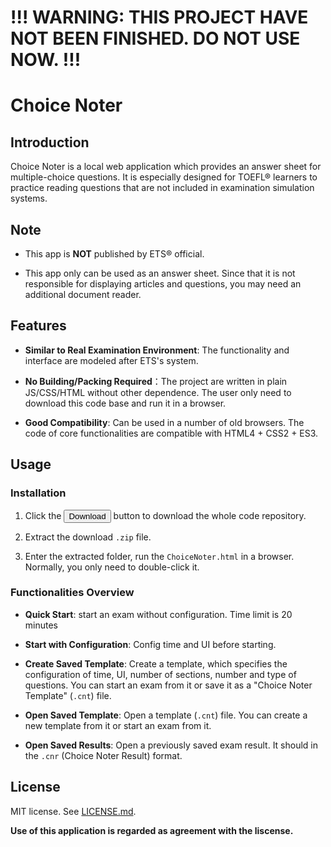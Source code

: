 # !!! WARNING: THIS PROJECT HAVE NOT BEEN FINISHED. DO NOT USE NOW. !!!

# Choice Noter

## Introduction

Choice Noter is a local web application which provides an  answer sheet for multiple-choice questions. It is especially designed for TOEFL&reg; learners to practice reading questions that are not included in examination simulation systems.

## Note

+ This app is **NOT** published by ETS&reg; official.

+ This app only can be used as an answer sheet. Since that it is not responsible for displaying articles and questions, you may need an additional document reader. 

## Features

+ **Similar to Real Examination Environment**: The functionality and interface are modeled after ETS's system.

+ **No Building/Packing Required**：The project are written in plain JS/CSS/HTML without other dependence. The user only need to download this code base and run it in a browser.

+ **Good Compatibility**:  Can be used in a number of old browsers. The code of core functionalities are compatible with HTML4 + CSS2 + ES3.

## Usage

### Installation

1. Click the <button>Download</button> button to download the whole code repository.

2. Extract the download `.zip` file.

3. Enter the extracted folder, run the `ChoiceNoter.html` in a browser. Normally, you only need to double-click it.

### Functionalities Overview

+ **Quick Start**: start an exam without configuration. Time limit is 20 minutes

+ **Start with Configuration**: Config time and UI before starting.

+ **Create Saved Template**: Create a template, which specifies the configuration of time, UI, number of sections, number and type of questions. You can start an exam from it or save it as a "Choice Noter Template" (`.cnt`) file.

+ **Open Saved Template**: Open a template (`.cnt`) file. You can create a new template from it or start an exam from it.

+ **Open Saved Results**: Open a previously saved exam result. It should in the `.cnr` (Choice Noter Result) format. 


## License

MIT license. See [LICENSE.md](LICENSE.md).

**Use of this application is regarded as agreement with the liscense.**